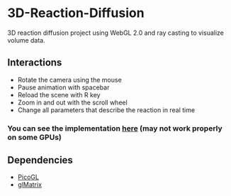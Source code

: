 # 3D-Reaction-Diffusion

3D reaction diffusion project using WebGL 2.0 and ray casting to visualize volume data.

## Interactions

* Rotate the camera using the mouse
* Pause animation with spacebar
* Reload the scene with R key
* Zoom in and out with the scroll wheel
* Change all parameters that describe the reaction in real time

### You can see the implementation [here](https://pedroravaglia.github.io/3D-Reaction-Diffusion/) (may not work properly on some GPUs)

## Dependencies

* [PicoGL](https://github.com/tsherif/picogl.js)
* [glMatrix](https://github.com/toji/gl-matrix)
